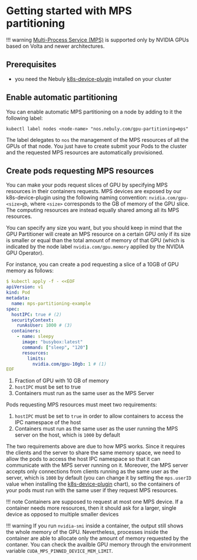 # Getting started with MPS partitioning

!!! warning
    [Multi-Process Service (MPS)](https://docs.nvidia.com/deploy/mps/index.html) is supported only by NVIDIA GPUs based on Volta and newer architectures.

## Prerequisites

- you need the Nebuly [k8s-device-plugin](https://github.com/nebuly-ai/k8s-device-plugin#installation) installed on your cluster

## Enable automatic partitioning

You can enable automatic MPS partitioning on a node by adding to it the following label:

```shell
kubectl label nodes <node-name> "nos.nebuly.com/gpu-partitioning=mps"
```

The label delegates to `nos` the management of the MPS resources of all the GPUs of that node. You just have to create submit your Pods to the cluster and  the requested MPS resources are automatically provisioned.

## Create pods requesting MPS resources

You can make your pods request slices of GPU by specifying MPS resources in their containers requests. MPS devices are exposed by our k8s-device-plugin using the following naming convention: `nvidia.com/gpu-<size>gb`, where `<size>` corresponds to the GB of memory of the GPU slice. The computing resources are instead equally shared among all its MPS resources.

You can specify any size you want, but you should keep in mind that the GPU Partitioner will create an MPS resource on a certain GPU only if its size is smaller or equal than the total amount of memory of that GPU (which is indicated by the node label `nvidia.com/gpu.memory` applied by the NVIDIA GPU Operator).

For instance, you can create a pod requesting a slice of a 10GB of GPU memory as follows:

```yaml
$ kubectl apply -f - <<EOF
apiVersion: v1
kind: Pod
metadata:
  name: mps-partitioning-example
spec:
  hostIPC: true # (2)
  securityContext:
    runAsUser: 1000 # (3)
  containers:
    - name: sleepy
      image: "busybox:latest"
      command: ["sleep", "120"]
      resources:
        limits:
          nvidia.com/gpu-10gb: 1 # (1)
EOF
```

1. Fraction of GPU with 10 GB of memory
2. `hostIPC` must be set to true
3. Containers must run as the same user as the MPS Server

Pods requesting MPS resources must meet two requirements:

1. `hostIPC` must be set to `true` in order to allow containers to access the IPC namespace of the host
2. Containers must run as the same user as the user running the MPS server on the host, which is `1000` by default

The two requirements above are due to how MPS works. Since it requires the clients and the server to share the same memory space, we need to allow the pods to access the host IPC namespace so that it can communicate with the MPS server running on it. Moreover, the MPS server accepts only connections from clients running as the same user as the server, which is `1000` by default (you can change it by setting the `mps.userID` value when installing the [k8s-device-plugin](https://github.com/nebuly-ai/k8s-device-plugin#installation) chart), so the containers of your pods must run with the same user if they request MPS resources.

!!! note
    Containers are supposed to request at most one MPS device. If a container needs more resources,
    then it should ask for a larger, single device as opposed to multiple smaller devices

!!! warning
    If you run `nvidia-smi` inside a container, the output still shows the whole memory of the GPU.
    Nevertheless, processes inside the container are able to allocate only the amount of memory requested by the contaner.
    You can check the availble GPU memory through the environment variable `CUDA_MPS_PINNED_DEVICE_MEM_LIMIT`.
